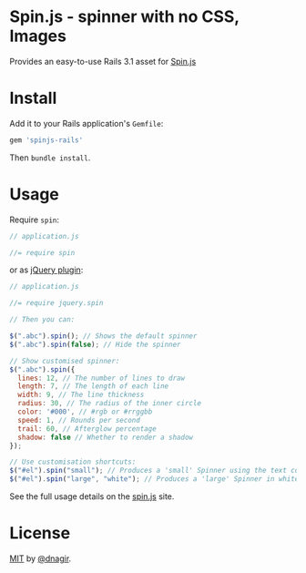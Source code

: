 # Spin.js - spinner with no CSS, Images

Provides an easy-to-use Rails 3.1 asset for [Spin.js](http://fgnass.github.com/spin.js/)

# Install

Add it to your Rails application's `Gemfile`:

```ruby
gem 'spinjs-rails'
```

Then `bundle install`.


# Usage

Require `spin`:


```javascript
// application.js

//= require spin
```

or as [jQuery plugin](https://gist.github.com/1290439/):

```javascript
// application.js

//= require jquery.spin

// Then you can:

$(".abc").spin(); // Shows the default spinner
$(".abc").spin(false); // Hide the spinner

// Show customised spinner:
$(".abc").spin({
  lines: 12, // The number of lines to draw
  length: 7, // The length of each line
  width: 9, // The line thickness
  radius: 30, // The radius of the inner circle
  color: '#000', // #rgb or #rrggbb
  speed: 1, // Rounds per second
  trail: 60, // Afterglow percentage
  shadow: false // Whether to render a shadow
});

// Use customisation shortcuts:
$("#el").spin("small"); // Produces a 'small' Spinner using the text color of #el.
$("#el").spin("large", "white"); // Produces a 'large' Spinner in white (or any valid CSS color).
```

See the full usage details on the [spin.js](http://fgnass.github.com/spin.js/) site.


# License

[MIT](http://www.opensource.org/licenses/mit-license.php) by [@dnagir](https://twitter.com/#!/dnagir).

